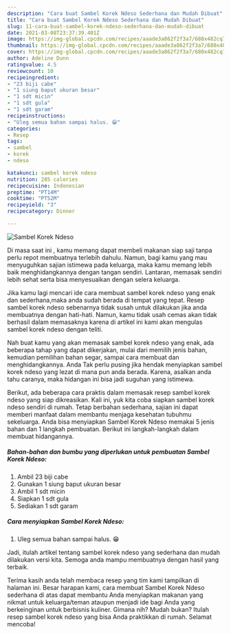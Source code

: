 ```yaml
---
description: "Cara buat Sambel Korek Ndeso Sederhana dan Mudah Dibuat"
title: "Cara buat Sambel Korek Ndeso Sederhana dan Mudah Dibuat"
slug: 11-cara-buat-sambel-korek-ndeso-sederhana-dan-mudah-dibuat
date: 2021-03-08T23:37:39.401Z
image: https://img-global.cpcdn.com/recipes/aaade3a862f2f3a7/680x482cq70/sambel-korek-ndeso-foto-resep-utama.jpg
thumbnail: https://img-global.cpcdn.com/recipes/aaade3a862f2f3a7/680x482cq70/sambel-korek-ndeso-foto-resep-utama.jpg
cover: https://img-global.cpcdn.com/recipes/aaade3a862f2f3a7/680x482cq70/sambel-korek-ndeso-foto-resep-utama.jpg
author: Adeline Dunn
ratingvalue: 4.5
reviewcount: 10
recipeingredient:
- "23 biji cabe"
- "1 siung baput ukuran besar"
- "1 sdt micin"
- "1 sdt gula"
- "1 sdt garam"
recipeinstructions:
- "Uleg semua bahan sampai halus. 😁"
categories:
- Resep
tags:
- sambel
- korek
- ndeso

katakunci: sambel korek ndeso 
nutrition: 285 calories
recipecuisine: Indonesian
preptime: "PT14M"
cooktime: "PT52M"
recipeyield: "3"
recipecategory: Dinner

---
```



![Sambel Korek Ndeso](https://img-global.cpcdn.com/recipes/aaade3a862f2f3a7/680x482cq70/sambel-korek-ndeso-foto-resep-utama.jpg)

Di masa  saat ini , kamu memang dapat membeli makanan siap saji tanpa perlu repot membuatnya terlebih dahulu. Namun, bagi kamu yang mau menyuguhkan sajian istimewa pada keluarga, maka kamu memang lebih baik menghidangkannya dengan tangan sendiri. Lantaran, memasak sendiri lebih sehat serta bisa menyesuaikan dengan selera keluarga.

Jika kamu lagi mencari ide cara membuat sambel korek ndeso yang enak dan sederhana,maka anda sudah berada di tempat yang tepat. Resep sambel korek ndeso  sebenarnya tidak susah untuk dilakukan jika anda membuatnya dengan hati-hati. Namun, kamu tidak usah cemas akan tidak berhasil dalam memasaknya 
karena di artikel ini kami akan mengulas sambel korek ndeso dengan teliti.  



Nah buat kamu yang akan memasak sambel korek ndeso yang enak, ada beberapa tahap yang dapat dikerjakan, mulai dari memilih jenis bahan, kemudian pemilihan bahan segar, sampai cara membuat dan menghidangkannya. Anda Tak perlu pusing jika hendak menyiapkan sambel korek ndeso yang lezat di mana pun anda berada. Karena, asalkan anda  tahu caranya, maka hidangan ini bisa jadi suguhan yang istimewa.

Berikut, ada beberapa cara praktis  dalam memasak resep sambel korek ndeso yang siap dikreasikan. Kali ini, yuk kita coba siapkan sambel korek ndeso sendiri di rumah. Tetap berbahan sederhana, sajian ini dapat memberi manfaat dalam membantu menjaga kesehatan tubuhmu sekeluarga. Anda bisa menyiapkan Sambel Korek Ndeso memakai 5 jenis bahan dan 1 langkah pembuatan. Berikut ini langkah-langkah dalam membuat hidangannya.

<!--inarticleads1-->

##### Bahan-bahan dan bumbu yang diperlukan untuk pembuatan Sambel Korek Ndeso:

1. Ambil 23 biji cabe
1. Gunakan 1 siung baput ukuran besar
1. Ambil 1 sdt micin
1. Siapkan 1 sdt gula
1. Sediakan 1 sdt garam




<!--inarticleads2-->

##### Cara menyiapkan Sambel Korek Ndeso:

1. Uleg semua bahan sampai halus. 😁




Jadi, itulah artikel tentang  sambel korek ndeso  yang sederhana dan mudah dilakukan versi kita. Semoga anda mampu membuatnya dengan hasil yang terbaik. 

Terima kasih anda telah membaca resep yang tim kami tampilkan di halaman ini. Besar harapan kami, cara membuat  Sambel Korek Ndeso sederhana di atas dapat membantu Anda menyiapkan makanan yang nikmat untuk keluarga/teman ataupun menjadi ide bagi Anda yang berkeinginan untuk berbisnis kuliner. Gimana nih? Mudah bukan? Itulah resep sambel korek ndeso yang bisa Anda praktikkan di rumah. Selamat mencoba!


